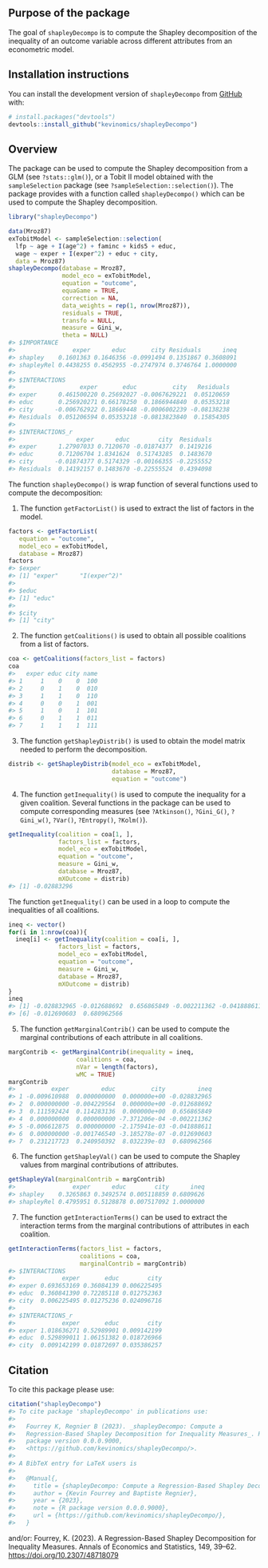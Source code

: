 
<!-- README.md is generated from README.Rmd. Please edit that file -->

## Purpose of the package

The goal of `shapleyDecompo` is to compute the Shapley decomposition of
the inequality of an outcome variable across different attributes from
an econometric model.

## Installation instructions

You can install the development version of `shapleyDecompo` from
[GitHub](https://github.com/kevinomics/shapleyDecompo) with:

``` r
# install.packages("devtools")
devtools::install_github("kevinomics/shapleyDecompo")
```

## Overview

The package can be used to compute the Shapley decomposition from a GLM
(see `?stats::glm()`), or a Tobit II model obtained with the
`sampleSelection` package (see `?sampleSelection::selection()`). The
package provides with a function called `shapleyDecompo()` which can be
used to compute the Shapley decomposition.

``` r
library("shapleyDecompo")
```

``` r
data(Mroz87)
exTobitModel <- sampleSelection::selection(
  lfp ~ age + I(age^2) + faminc + kids5 + educ,
  wage ~ exper + I(exper^2) + educ + city,
  data = Mroz87)
shapleyDecompo(database = Mroz87,
               model_eco = exTobitModel,
               equation = "outcome",
               equaGame = TRUE,
               correction = NA,
               data_weights = rep(1, nrow(Mroz87)),
               residuals = TRUE,
               transfo = NULL,
               measure = Gini_w,
               theta = NULL)
#> $IMPORTANCE
#>                exper      educ       city Residuals      ineq
#> shapley    0.1601363 0.1646356 -0.0991494 0.1351867 0.3608091
#> shapleyRel 0.4438255 0.4562955 -0.2747974 0.3746764 1.0000000
#> 
#> $INTERACTIONS
#>                  exper       educ          city   Residuals
#> exper      0.461500220 0.25692027 -0.0067629221  0.05120659
#> educ       0.256920271 0.66178250  0.1866944840  0.05353218
#> city      -0.006762922 0.18669448 -0.0006002239 -0.08138238
#> Residuals  0.051206594 0.05353218 -0.0813823840  0.15854305
#> 
#> $INTERACTIONS_r
#>                 exper      educ        city  Residuals
#> exper      1.27907033 0.7120670 -0.01874377  0.1419216
#> educ       0.71206704 1.8341624  0.51743285  0.1483670
#> city      -0.01874377 0.5174329 -0.00166355 -0.2255552
#> Residuals  0.14192157 0.1483670 -0.22555524  0.4394098
```

The function `shapleyDecompo()` is wrap function of several functions
used to compute the decomposition:

1.  The function `getFactorList()` is used to extract the list of
    factors in the model.

``` r
factors <- getFactorList(
   equation = "outcome",
   model_eco = exTobitModel,
   database = Mroz87)
factors
#> $exper
#> [1] "exper"      "I(exper^2)"
#> 
#> $educ
#> [1] "educ"
#> 
#> $city
#> [1] "city"
```

2.  The function `getCoalitions()` is used to obtain all possible
    coalitions from a list of factors.

``` r
coa <- getCoalitions(factors_list = factors)
coa
#>   exper educ city name
#> 1     1    0    0  100
#> 2     0    1    0  010
#> 3     1    1    0  110
#> 4     0    0    1  001
#> 5     1    0    1  101
#> 6     0    1    1  011
#> 7     1    1    1  111
```

3.  The function `getShapleyDistrib()` is used to obtain the model
    matrix needed to perform the decomposition.

``` r
distrib <- getShapleyDistrib(model_eco = exTobitModel,
                             database = Mroz87,
                             equation = "outcome")
```

4.  The function `getInequality()` is used to compute the inequality for
    a given coalition. Several functions in the package can be used to
    compute corresponding measures (see `?Atkinson()`, `?Gini_G()`,
    `?Gini_w()`, `?Var()`, `?Entropy()`, `?Kolm()`).

``` r
getInequality(coalition = coa[1, ],
              factors_list = factors,
              model_eco = exTobitModel,
              equation = "outcome",
              measure = Gini_w,
              database = Mroz87,
              mXOutcome = distrib)
#> [1] -0.02883296
```

The function `getInequality()` can be used in a loop to compute the
inequalities of all coalitions.

``` r
ineq <- vector()
for(i in 1:nrow(coa)){
  ineq[i] <- getInequality(coalition = coa[i, ],
              factors_list = factors,
              model_eco = exTobitModel,
              equation = "outcome",
              measure = Gini_w,
              database = Mroz87,
              mXOutcome = distrib)
}
ineq
#> [1] -0.028832965 -0.012688692  0.656865849 -0.002211362 -0.041888611
#> [6] -0.012690603  0.680962566
```

5.  The function `getMarginalContrib()` can be used to compute the
    marginal contributions of each attribute in all coalitions.

``` r
margContrib <- getMarginalContrib(inequality = ineq,
                   coalitions = coa,
                   nVar = length(factors),
                   wMC = TRUE)
margContrib
#>          exper         educ          city         ineq
#> 1 -0.009610988  0.000000000  0.000000e+00 -0.028832965
#> 2  0.000000000 -0.004229564  0.000000e+00 -0.012688692
#> 3  0.111592424  0.114283136  0.000000e+00  0.656865849
#> 4  0.000000000  0.000000000 -7.371206e-04 -0.002211362
#> 5 -0.006612875  0.000000000 -2.175941e-03 -0.041888611
#> 6  0.000000000 -0.001746540 -3.185278e-07 -0.012690603
#> 7  0.231217723  0.240950392  8.032239e-03  0.680962566
```

6.  The function `getShapleyVal()` can be used to compute the Shapley
    values from marginal contributions of attributes.

``` r
getShapleyVal(marginalContrib = margContrib)
#>                exper      educ        city      ineq
#> shapley    0.3265863 0.3492574 0.005118859 0.6809626
#> shapleyRel 0.4795951 0.5128878 0.007517092 1.0000000
```

7.  The function `getInteractionTerms()` can be used to extract the
    interaction terms from the marginal contributions of attributes in
    each coalition.

``` r
getInteractionTerms(factors_list = factors,
                    coalitions = coa,
                    marginalContrib = margContrib)
#> $INTERACTIONS
#>             exper       educ        city
#> exper 0.693653169 0.36084139 0.006225495
#> educ  0.360841390 0.72285118 0.012752363
#> city  0.006225495 0.01275236 0.024096716
#> 
#> $INTERACTIONS_r
#>             exper       educ        city
#> exper 1.018636271 0.52989901 0.009142199
#> educ  0.529899011 1.06151382 0.018726966
#> city  0.009142199 0.01872697 0.035386257
```

## Citation

To cite this package please use:

``` r
citation("shapleyDecompo") 
#> To cite package 'shapleyDecompo' in publications use:
#> 
#>   Fourrey K, Regnier B (2023). _shapleyDecompo: Compute a
#>   Regression-Based Shapley Decomposition for Inequality Measures_. R
#>   package version 0.0.0.9000,
#>   <https://github.com/kevinomics/shapleyDecompo/>.
#> 
#> A BibTeX entry for LaTeX users is
#> 
#>   @Manual{,
#>     title = {shapleyDecompo: Compute a Regression-Based Shapley Decomposition for Inequality Measures},
#>     author = {Kevin Fourrey and Baptiste Regnier},
#>     year = {2023},
#>     note = {R package version 0.0.0.9000},
#>     url = {https://github.com/kevinomics/shapleyDecompo/},
#>   }
```

and/or: Fourrey, K. (2023). A Regression-Based Shapley Decomposition for
Inequality Measures. Annals of Economics and Statistics, 149, 39–62.
<https://doi.org/10.2307/48718079>
